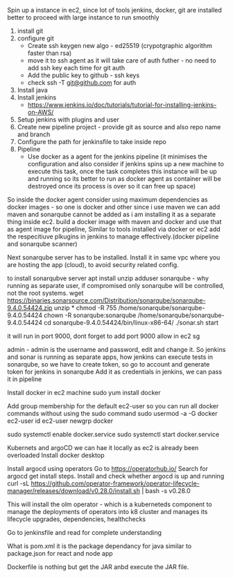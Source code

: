 Spin up a instance in ec2, since lot of tools jenkins, docker, git are installed better to proceed with large instance to run smoothly

1. install git 
2. configure git 
    - Create ssh keygen new algo - ed25519 (crypotgraphic algorithm faster than rsa)
    - move it to ssh agent as it will take care of auth futher - no need to add ssh key each time for git auth
    - Add the public key to github - ssh keys 
    - check ssh -T git@github.com for auth 
3. Install java 
4. Install jenkins 
    - https://www.jenkins.io/doc/tutorials/tutorial-for-installing-jenkins-on-AWS/
5. Setup jenkins with plugins and user
6. Create new pipeline project - provide git as source and also repo name and branch
7. Configure the path for jenkinsfile to take inside repo
8. Pipeline 
    - Use docker as a agent for the jenkins pipeline (it minimises the configuration and also consider if jenkins spins up a new machine to execute this task, once the task completes this instance will be up and running so its better to run as docker agent as container will be destroyed once its process is over so it can free up space)

So inside the docker agent consider using maximum dependencies as docker images - so one is docker and other since i use maven we can add maven and sonarqube cannot be added as i am installing it as a separate thing inside ec2. build a docker image with maven and docker and use that as agent image for pipeline, Similar to tools installed via docker or ec2 add the respecitiuve plkugins in jenkins to manage effectively.(docker pipeline and sonarqube scanner)

Next sonarqube server has to be installed. Install it in same vpc where you are hosting the app (cloud), to avoid security related config.

to install sonarqubve server
apt install unzip
adduser sonarqube - why running as separate user, if compromised only sonarqube will be controlled, not the root systems.
wget https://binaries.sonarsource.com/Distribution/sonarqube/sonarqube-9.4.0.54424.zip
unzip *
chmod -R 755 /home/sonarqube/sonarqube-9.4.0.54424
chown -R sonarqube:sonarqube /home/sonarqube/sonarqube-9.4.0.54424
cd sonarqube-9.4.0.54424/bin/linux-x86-64/
./sonar.sh start

it will run in port 9000, dont forget to add port 9000 allow in ec2 sg 

admin - admin is the username and password, edit and change it. 
So jenkins and sonar is running as separate apps, how jenkins can execute tests in sonarqube, so we have to create token, so go to account and generate token for jenkins in sonarqube 
Add it as credentials in jenkins, we can pass it in pipeline

Install docker in ec2 machine
sudo yum install docker

Add group membership for the default ec2-user so you can run all docker commands without using the sudo command
sudo usermod -a -G docker ec2-user
id ec2-user
newgrp docker

sudo systemctl enable docker.service
sudo systemctl start docker.service

Kubernets and argoCD we can hae it locally as ec2 is already been overloaded
Install docker desktop

Install argocd using operators 
Go to https://operatorhub.io/
Search for argocd get install steps. Install and check whether argocd is up and running
curl -sL https://github.com/operator-framework/operator-lifecycle-manager/releases/download/v0.28.0/install.sh | bash -s v0.28.0

This will install the olm operator - which is a kuberneteds component to manage the deployments of operators into k8 cluster and manages its lifecycle upgrades, dependencies, healthchecks

Go to jenkinsfile and read for complete understanding 

What is pom.xml it is the package dependancy for java similar to package.json for react and node app

Dockerfile is nothing but get the JAR anbd execute the JAR file.










